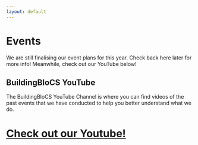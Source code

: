 ```yaml
---
layout: default
---
```


# Events

We are still finalising our event plans for this year. Check back here later for more info! Meanwhile, check out our YouTube below!

## BuildingBloCS YouTube

The BuildingBloCS YouTube Channel is where you can find videos of the past events that we have conducted to help you better understand what we do.

# <a class="btn" href="https://www.youtube.com/channel/UCWQmrxGbwU4jFBCJf7rPoFQ">Check out our Youtube!</a>

